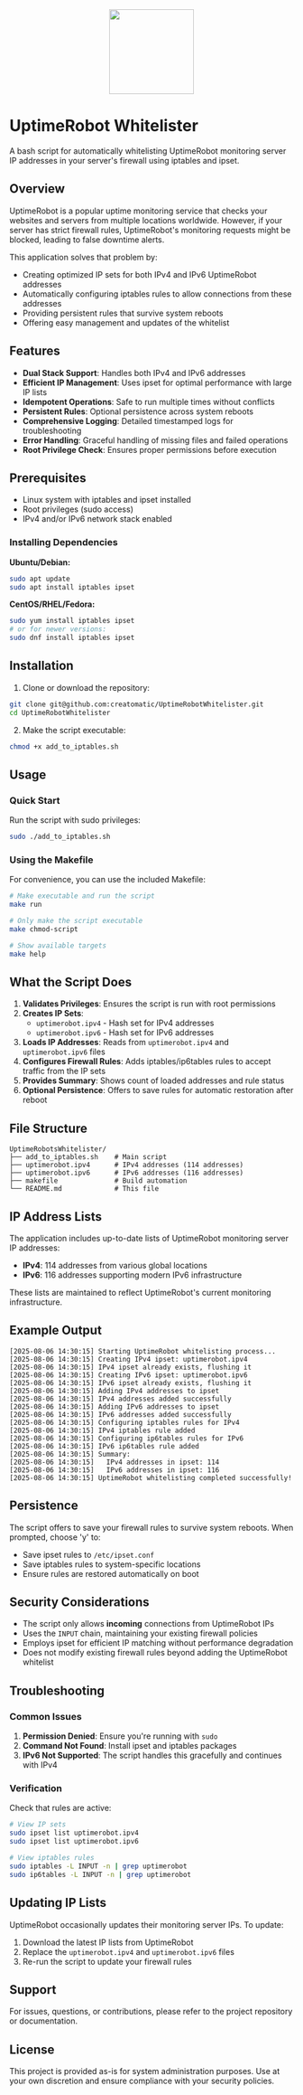 <div align="center">
<img src="https://play-lh.googleusercontent.com/cUrv0t00FYQ1GKLuOTvv8qjo1lSDjqZC16IOp3Fb6ijew6Br5m4o16HhDp0GBu_Bw8Y" width="150" height="150" />
</div>


# UptimeRobot Whitelister

A bash script for automatically whitelisting UptimeRobot monitoring server IP addresses in your server's firewall using iptables and ipset.

## Overview

UptimeRobot is a popular uptime monitoring service that checks your websites and servers from multiple locations worldwide. However, if your server has strict firewall rules, UptimeRobot's monitoring requests might be blocked, leading to false downtime alerts.

This application solves that problem by:
- Creating optimized IP sets for both IPv4 and IPv6 UptimeRobot addresses
- Automatically configuring iptables rules to allow connections from these addresses
- Providing persistent rules that survive system reboots
- Offering easy management and updates of the whitelist

## Features

- **Dual Stack Support**: Handles both IPv4 and IPv6 addresses
- **Efficient IP Management**: Uses ipset for optimal performance with large IP lists
- **Idempotent Operations**: Safe to run multiple times without conflicts
- **Persistent Rules**: Optional persistence across system reboots
- **Comprehensive Logging**: Detailed timestamped logs for troubleshooting
- **Error Handling**: Graceful handling of missing files and failed operations
- **Root Privilege Check**: Ensures proper permissions before execution

## Prerequisites

- Linux system with iptables and ipset installed
- Root privileges (sudo access)
- IPv4 and/or IPv6 network stack enabled

### Installing Dependencies

**Ubuntu/Debian:**
```bash
sudo apt update
sudo apt install iptables ipset
```

**CentOS/RHEL/Fedora:**
```bash
sudo yum install iptables ipset
# or for newer versions:
sudo dnf install iptables ipset
```

## Installation

1. Clone or download the repository:
```bash
git clone git@github.com:creatomatic/UptimeRobotWhitelister.git
cd UptimeRobotWhitelister
```

2. Make the script executable:
```bash
chmod +x add_to_iptables.sh
```

## Usage

### Quick Start

Run the script with sudo privileges:

```bash
sudo ./add_to_iptables.sh
```

### Using the Makefile

For convenience, you can use the included Makefile:

```bash
# Make executable and run the script
make run

# Only make the script executable
make chmod-script

# Show available targets
make help
```

## What the Script Does

1. **Validates Privileges**: Ensures the script is run with root permissions
2. **Creates IP Sets**: 
   - `uptimerobot.ipv4` - Hash set for IPv4 addresses
   - `uptimerobot.ipv6` - Hash set for IPv6 addresses
3. **Loads IP Addresses**: Reads from `uptimerobot.ipv4` and `uptimerobot.ipv6` files
4. **Configures Firewall Rules**: Adds iptables/ip6tables rules to accept traffic from the IP sets
5. **Provides Summary**: Shows count of loaded addresses and rule status
6. **Optional Persistence**: Offers to save rules for automatic restoration after reboot

## File Structure

```
UptimeRobotsWhitelister/
├── add_to_iptables.sh    # Main script
├── uptimerobot.ipv4      # IPv4 addresses (114 addresses)
├── uptimerobot.ipv6      # IPv6 addresses (116 addresses)
├── makefile              # Build automation
└── README.md             # This file
```

## IP Address Lists

The application includes up-to-date lists of UptimeRobot monitoring server IP addresses:

- **IPv4**: 114 addresses from various global locations
- **IPv6**: 116 addresses supporting modern IPv6 infrastructure

These lists are maintained to reflect UptimeRobot's current monitoring infrastructure.

## Example Output

```
[2025-08-06 14:30:15] Starting UptimeRobot whitelisting process...
[2025-08-06 14:30:15] Creating IPv4 ipset: uptimerobot.ipv4
[2025-08-06 14:30:15] IPv4 ipset already exists, flushing it
[2025-08-06 14:30:15] Creating IPv6 ipset: uptimerobot.ipv6
[2025-08-06 14:30:15] IPv6 ipset already exists, flushing it
[2025-08-06 14:30:15] Adding IPv4 addresses to ipset
[2025-08-06 14:30:15] IPv4 addresses added successfully
[2025-08-06 14:30:15] Adding IPv6 addresses to ipset
[2025-08-06 14:30:15] IPv6 addresses added successfully
[2025-08-06 14:30:15] Configuring iptables rules for IPv4
[2025-08-06 14:30:15] IPv4 iptables rule added
[2025-08-06 14:30:15] Configuring ip6tables rules for IPv6
[2025-08-06 14:30:15] IPv6 ip6tables rule added
[2025-08-06 14:30:15] Summary:
[2025-08-06 14:30:15]   IPv4 addresses in ipset: 114
[2025-08-06 14:30:15]   IPv6 addresses in ipset: 116
[2025-08-06 14:30:15] UptimeRobot whitelisting completed successfully!
```

## Persistence

The script offers to save your firewall rules to survive system reboots. When prompted, choose 'y' to:

- Save ipset rules to `/etc/ipset.conf`
- Save iptables rules to system-specific locations
- Ensure rules are restored automatically on boot

## Security Considerations

- The script only allows **incoming** connections from UptimeRobot IPs
- Uses the `INPUT` chain, maintaining your existing firewall policies
- Employs ipset for efficient IP matching without performance degradation
- Does not modify existing firewall rules beyond adding the UptimeRobot whitelist

## Troubleshooting

### Common Issues

1. **Permission Denied**: Ensure you're running with `sudo`
2. **Command Not Found**: Install ipset and iptables packages
3. **IPv6 Not Supported**: The script handles this gracefully and continues with IPv4

### Verification

Check that rules are active:

```bash
# View IP sets
sudo ipset list uptimerobot.ipv4
sudo ipset list uptimerobot.ipv6

# View iptables rules
sudo iptables -L INPUT -n | grep uptimerobot
sudo ip6tables -L INPUT -n | grep uptimerobot
```

## Updating IP Lists

UptimeRobot occasionally updates their monitoring server IPs. To update:

1. Download the latest IP lists from UptimeRobot
2. Replace the `uptimerobot.ipv4` and `uptimerobot.ipv6` files
3. Re-run the script to update your firewall rules

## Support

For issues, questions, or contributions, please refer to the project repository or documentation.

## License

This project is provided as-is for system administration purposes. Use at your own discretion and ensure compliance with your security policies.